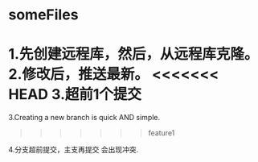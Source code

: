 # someFiles
1.先创建远程库，然后，从远程库克隆。
2.修改后，推送最新。
<<<<<<< HEAD
3.超前1个提交
=======
3.Creating a new branch is quick AND simple.
>>>>>>> feature1

4.分支超前提交，主支再提交 会出现冲突.
